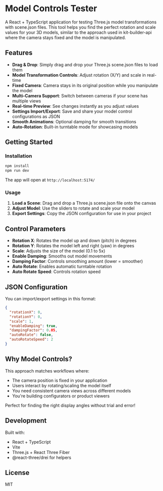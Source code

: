 # Model Controls Tester

A React + TypeScript application for testing Three.js model transformations with scene.json files. This tool helps you find the perfect rotation and scale values for your 3D models, similar to the approach used in kit-builder-api where the camera stays fixed and the model is manipulated.

## Features

- **Drag & Drop**: Simply drag and drop your Three.js scene.json files to load them
- **Model Transformation Controls**: Adjust rotation (X/Y) and scale in real-time
- **Fixed Camera**: Camera stays in its original position while you manipulate the model
- **Multi-Camera Support**: Switch between cameras if your scene has multiple views
- **Real-time Preview**: See changes instantly as you adjust values
- **Settings Import/Export**: Save and share your model control configurations as JSON
- **Smooth Animations**: Optional damping for smooth transitions
- **Auto-Rotation**: Built-in turntable mode for showcasing models

## Getting Started

### Installation

```bash
npm install
npm run dev
```

The app will open at `http://localhost:5174/`

### Usage

1. **Load a Scene**: Drag and drop a Three.js scene.json file onto the canvas
2. **Adjust Model**: Use the sliders to rotate and scale your model
3. **Export Settings**: Copy the JSON configuration for use in your project

## Control Parameters

- **Rotation X**: Rotates the model up and down (pitch) in degrees
- **Rotation Y**: Rotates the model left and right (yaw) in degrees  
- **Scale**: Adjusts the size of the model (0.1 to 5x)
- **Enable Damping**: Smooths out model movements
- **Damping Factor**: Controls smoothing amount (lower = smoother)
- **Auto Rotate**: Enables automatic turntable rotation
- **Auto Rotate Speed**: Controls rotation speed

## JSON Configuration

You can import/export settings in this format:

```json
{
  "rotationX": 0,
  "rotationY": 0,
  "scale": 1,
  "enableDamping": true,
  "dampingFactor": 0.05,
  "autoRotate": false,
  "autoRotateSpeed": 2
}
```

## Why Model Controls?

This approach matches workflows where:
- The camera position is fixed in your application
- Users interact by rotating/scaling the model itself
- You need consistent camera views across different models
- You're building configurators or product viewers

Perfect for finding the right display angles without trial and error!

## Development

Built with:
- React + TypeScript
- Vite
- Three.js + React Three Fiber
- @react-three/drei for helpers

## License

MIT
